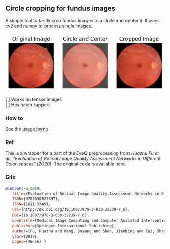 ## Circle cropping for fundus images

A simple tool to fastly crop fundus images to a circle and center it.
It uses cv2 and numpy to process single images.

![Example](circle_crop/ex.png)

[ ] Works on tensor images <br>
[ ] Has batch support
### How to
See the [usage.ipynb](usage.ipynb).

### Ref
This is a wrapper for a part of the EyeQ preprocessing from <i>Huazhu Fu et al., "Evaluation of Retinal Image Quality Assessment Networks in Different Color-spaces" (2020)</i>. The original code is available [here](https://github.com/HzFu/EyeQ/blob/master/EyeQ_preprocess/fundus_prep.py).

### Cite
```bibtex
@inbook{Fu_2019,
   title={Evaluation of Retinal Image Quality Assessment Networks in Different Color-Spaces},
   ISBN={9783030322397},
   ISSN={1611-3349},
   url={http://dx.doi.org/10.1007/978-3-030-32239-7_6},
   DOI={10.1007/978-3-030-32239-7_6},
   booktitle={Medical Image Computing and Computer Assisted Intervention – MICCAI 2019},
   publisher={Springer International Publishing},
   author={Fu, Huazhu and Wang, Boyang and Shen, Jianbing and Cui, Shanshan and Xu, Yanwu and Liu, Jiang and Shao, Ling},
   year={2019},
   pages={48–56} }
```
